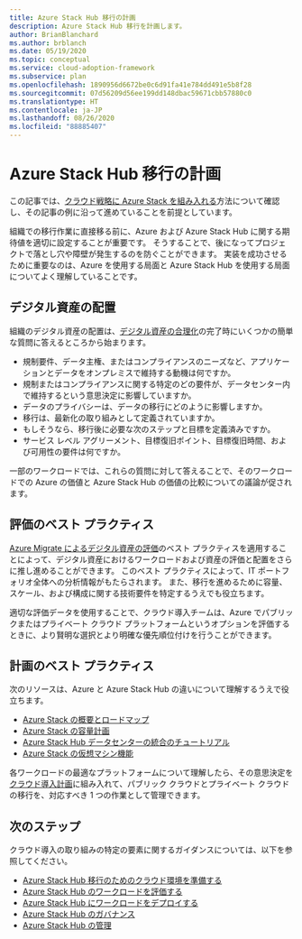 ```yaml
---
title: Azure Stack Hub 移行の計画
description: Azure Stack Hub 移行を計画します。
author: BrianBlanchard
ms.author: brblanch
ms.date: 05/19/2020
ms.topic: conceptual
ms.service: cloud-adoption-framework
ms.subservice: plan
ms.openlocfilehash: 1890956d6672be0c6d91fa41e784dd491e5b8f28
ms.sourcegitcommit: 07d56209d56ee199dd148dbac59671cbb57880c0
ms.translationtype: HT
ms.contentlocale: ja-JP
ms.lasthandoff: 08/26/2020
ms.locfileid: "88885407"
---
```

# <a name="plan-your-azure-stack-hub-migration"></a>Azure Stack Hub 移行の計画

この記事では、[クラウド戦略に Azure Stack を組み入れる](./index.md)方法について確認し、その記事の例に沿って進めていることを前提としています。

組織での移行作業に直接移る前に、Azure および Azure Stack Hub に関する期待値を適切に設定することが重要です。 そうすることで、後になってプロジェクトで落とし穴や障壁が発生するのを防ぐことができます。 実装を成功させるために重要なのは、Azure を使用する局面と Azure Stack Hub を使用する局面についてよく理解していることです。

## <a name="digital-estate-alignment"></a>デジタル資産の配置

組織のデジタル資産の配置は、[デジタル資産の合理化](../../digital-estate/index.md)の完了時にいくつかの簡単な質問に答えるところから始まります。

- 規制要件、データ主権、またはコンプライアンスのニーズなど、アプリケーションとデータをオンプレミスで維持する動機は何ですか。
- 規制またはコンプライアンスに関する特定のどの要件が、データセンター内で維持するという意思決定に影響していますか。
- データのプライバシーは、データの移行にどのように影響しますか。
- 移行は、最新化の取り組みとして定義されていますか。
- もしそうなら、移行後に必要な次のステップと目標を定義済みですか。
- サービス レベル アグリーメント、目標復旧ポイント、目標復旧時間、および可用性の要件は何ですか。

一部のワークロードでは、これらの質問に対して答えることで、そのワークロードでの Azure の価値と Azure Stack Hub の価値の比較についての議論が促されます。

## <a name="assessment-best-practices"></a>評価のベスト プラクティス

[Azure Migrate によるデジタル資産の評価](../../plan/contoso-migration-assessment.md)のベスト プラクティスを適用することによって、デジタル資産におけるワークロードおよび資産の評価と配置をさらに推し進めることができます。 このベスト プラクティスによって、IT ポートフォリオ全体への分析情報がもたらされます。 また、移行を進めるために容量、スケール、および構成に関する技術要件を特定するうえでも役立ちます。

適切な評価データを使用することで、クラウド導入チームは、Azure でパブリックまたはプライベート クラウド プラットフォームというオプションを評価するときに、より賢明な選択とより明確な優先順位付けを行うことができます。

## <a name="planning-best-practices"></a>計画のベスト プラクティス

次のリソースは、Azure と Azure Stack Hub の違いについて理解するうえで役立ちます。

- [Azure Stack の概要とロードマップ](https://azure.microsoft.com/resources/videos/ignite-2018-azure-stack-overview-and-roadmap/)
- [Azure Stack の容量計画](/azure/azure-stack/capacity-planning)
- [Azure Stack Hub データセンターの統合のチュートリアル](/azure-stack/operator/azure-stack-customer-journey)
- [Azure Stack の仮想マシン機能](/azure-stack/user/azure-stack-vm-considerations?view=azs-1910)

各ワークロードの最適なプラットフォームについて理解したら、その意思決定を[クラウド導入計画](../../plan/template.md)に組み入れて、パブリック クラウドとプライベート クラウドの移行を、対応すべき 1 つの作業として管理できます。

## <a name="next-steps"></a>次のステップ

クラウド導入の取り組みの特定の要素に関するガイダンスについては、以下を参照してください。

- [Azure Stack Hub 移行のためのクラウド環境を準備する](./ready.md)
- [Azure Stack Hub のワークロードを評価する](./migrate-assess.md)
- [Azure Stack Hub にワークロードをデプロイする](./migrate-deploy.md)
- [Azure Stack Hub のガバナンス](./govern.md)
- [Azure Stack Hub の管理](./manage.md)
